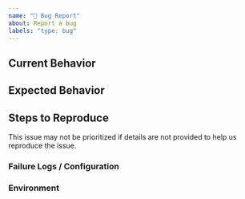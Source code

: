 ```yaml
---
name: "🐞 Bug Report"
about: Report a bug
labels: "type: bug"
---
```


<!-- Please do your best to fill out all of the sections below! -->

## Current Behavior

<!-- What is the behavior that currently you experience? -->

## Expected Behavior

<!-- What is the behavior that you expect to happen? -->
<!-- Is this a regression? .i.e Did this used to be the behavior at one point?  -->

## Steps to Reproduce

<!-- Help us help you by making it easy for us to reproduce your issue! -->

This issue may not be prioritized if details are not provided to help us reproduce the issue.

### Failure Logs / Configuration

<!-- Please include any relevant log snippets or files here. -->

### Environment

<!-- It's important for us to know the context in which you experience this behavior! -->
